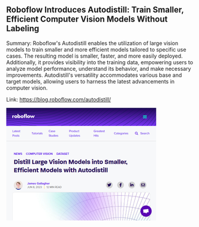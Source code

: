 ## Roboflow Introduces Autodistill: Train Smaller, Efficient Computer Vision Models Without Labeling
Summary: Roboflow's Autodistill enables the utilization of large vision models to train smaller and more efficient models tailored to specific use cases. The resulting model is smaller, faster, and more easily deployed. Additionally, it provides visibility into the training data, empowering users to analyze model performance, understand its behavior, and make necessary improvements. Autodistill's versatility accommodates various base and target models, allowing users to harness the latest advancements in computer vision.

Link: https://blog.roboflow.com/autodistill/

<img src="/img/0ed1ef8d-e983-426a-807f-9ab578560038.png" width="400" />
<br/><br/>
